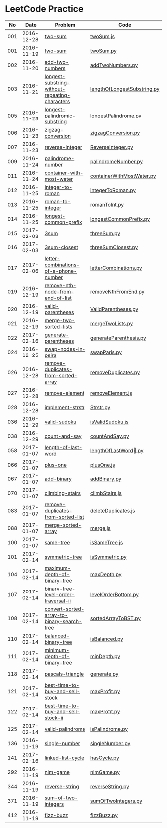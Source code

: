 LeetCode Practice
=====================

|No|Date|Problem|Code|
|----|------|------|------|
|001|2016-12-28|[two-sum](https://leetcode.com/problems/two-sum/)|[twoSum.js](001-two-sum/)|
|001|2016-11-19|[two-sum](https://leetcode.com/problems/two-sum/)|[twoSum.py](001-two-sum/)|
|002|2016-11-20|[add-two-numbers](https://leetcode.com/problems/add-two-numbers/)|[addTwoNumbers.py](002-add-two-numbers/)|
|003|2016-11-21|[longest-substring-without-repeating-characters](https://leetcode.com/problems/longest-substring-without-repeating-characters/)|[lengthOfLongestSubstring.py](003-longest-substring-without-repeating-characters/)|
|005|2016-11-23|[longest-palindromic-substring](https://leetcode.com/problems/longest-palindromic-substring/)|[longestPalindrome.py](005-longest-palindromic-substring/)|
|006|2016-11-23|[zigzag-conversion](https://leetcode.com/problems/zigzag-conversion/)|[zigzagConversion.py](006-zigzag-conversion/)|
|007|2016-11-23|[reverse-integer](https://leetcode.com/problems/reverse-integer/)|[ReverseInteger.py](007-reverse-integer/)|
|009|2016-11-24|[palindrome-number](https://leetcode.com/problems/palindrome-number/)|[palindromeNumber.py](009-palindrome-number/)|
|011|2016-11-24|[container-with-most-water](https://leetcode.com/problems/container-with-most-water/)|[containerWithMostWater.py](011-container-with-most-water/)|
|012|2016-11-25|[integer-to-roman](https://leetcode.com/problems/integer-to-roman/)|[integerToRoman.py](012-integer-to-roman/)|
|013|2016-11-25|[roman-to-integer](https://leetcode.com/problems/roman-to-integer/)|[romanToInt.py](013-roman-to-integer/)|
|014|2016-11-25|[longest-common-prefix](https://leetcode.com/problems/longest-common-prefix/)|[longestCommonPrefix.py](014-longest-common-prefix/)|
|015|2017-02-03|[3sum](https://leetcode.com/problems/3sum/)|[threeSum.py](015-3sum/)|
|016|2017-02-03|[3sum-closest](https://leetcode.com/problems/3sum-closest/)|[threeSumClosest.py](016-3sum-closest/)|
|017|2017-02-06|[letter-combinations-of-a-phone-number](https://leetcode.com/problems/letter-combinations-of-a-phone-number/)|[letterCombinations.py](017-letter-combinations-of-a-phone-number/)|
|019|2016-12-19|[remove-nth-node-from-end-of-list](https://leetcode.com/problems/remove-nth-node-from-end-of-list/)|[removeNthFromEnd.py](019-remove-nth-node-from-end-of-list/)|
|020|2016-12-19|[valid-parentheses](https://leetcode.com/problems/valid-parentheses/)|[ValidParentheses.py](020-valid-parentheses/)|
|021|2016-12-19|[merge-two-sorted-lists](https://leetcode.com/problems/merge-two-sorted-lists/)|[mergeTwoLists.py](021-merge-two-sorted-lists/)|
|022|2017-02-16|[generate-parentheses](https://leetcode.com/problems/generate-parentheses/)|[generateParenthesis.py](022-generate-parentheses/)|
|024|2016-12-25|[swap-nodes-in-pairs](https://leetcode.com/problems/swap-nodes-in-pairs/)|[swapParis.py](024-swap-nodes-in-pairs/)|
|026|2016-12-28|[remove-duplicates-from-sorted-array](https://leetcode.com/problems/remove-duplicates-from-sorted-array/)|[removeDuplicates.py](026-remove-duplicates-from-sorted-array/)|
|027|2016-12-28|[remove-element](https://leetcode.com/problems/remove-element/)|[removeElement.js](027-remove-element/)|
|028|2016-12-28|[implement-strstr](https://leetcode.com/problems/implement-strstr/)|[Strstr.py](028-implement-strstr/)|
|036|2016-12-29|[valid-sudoku](https://leetcode.com/problems/valid-sudoku/)|[isValidSudoku.js](036-valid-sudoku/)|
|038|2016-12-29|[count-and-say](https://leetcode.com/problems/count-and-say/)|[countAndSay.py](038-count-and-say/)|
|058|2017-01-07|[length-of-last-word](https://leetcode.com/problems/length-of-last-word/)|[lengthOfLastWord.py](058-length-of-last-word/)|
|066|2017-01-07|[plus-one](https://leetcode.com/problems/plus-one/)|[plusOne.js](066-plus-one/)|
|067|2017-01-07|[add-binary](https://leetcode.com/problems/add-binary/)|[addBinary.py](067-add-binary/)|
|070|2017-01-07|[climbing-stairs](https://leetcode.com/problems/climbing-stairs/)|[climbStairs.js](070-climbing-stairs/)|
|083|2017-01-07|[remove-duplicates-from-sorted-list](https://leetcode.com/problems/remove-duplicates-from-sorted-list/)|[deleteDuplicates.js](083-remove-duplicates-from-sorted-list/)|
|088|2017-01-07|[merge-sorted-array](https://leetcode.com/problems/merge-sorted-array/)|[merge.js](088-merge-sorted-array/)|
|100|2017-01-07|[same-tree](https://leetcode.com/problems/same-tree/)|[isSameTree.js](100-same-tree/)|
|101|2017-02-14|[symmetric-tree](https://leetcode.com/problems/symmetric-tree/)|[isSymmetric.py](101-symmetric-tree/)|
|104|2017-02-14|[maximum-depth-of-binary-tree](https://leetcode.com/problems/maximum-depth-of-binary-tree/)|[maxDepth.py](104-maximum-depth-of-binary-tree/)|
|107|2017-02-14|[binary-tree-level-order-traversal-ii](https://leetcode.com/problems/binary-tree-level-order-traversal-ii/)|[levelOrderBottom.py](107-binary-tree-level-order-traversal-ii/)|
|108|2017-02-14|[convert-sorted-array-to-binary-search-tree](https://leetcode.com/problems/convert-sorted-array-to-binary-search-tree/)|[sortedArrayToBST.py](108-convert-sorted-array-to-binary-search-tree/)|
|110|2017-02-14|[balanced-binary-tree](https://leetcode.com/problems/balanced-binary-tree/)|[isBalanced.py](110-balanced-binary-tree/)|
|111|2017-02-14|[minimum-depth-of-binary-tree](https://leetcode.com/problems/minimum-depth-of-binary-tree/)|[minDepth.py](111-minimum-depth-of-binary-tree/)|
|118|2017-02-14|[pascals-triangle](https://leetcode.com/problems/pascals-triangle/)|[generate.py](118-pascals-triangle/)|
|121|2017-02-14|[best-time-to-buy-and-sell-stock](https://leetcode.com/problems/best-time-to-buy-and-sell-stock/)|[maxProfit.py](121-best-time-to-buy-and-sell-stock/)|
|122|2017-02-14|[best-time-to-buy-and-sell-stock-ii](https://leetcode.com/problems/best-time-to-buy-and-sell-stock-ii/)|[maxProfit.py](122-best-time-to-buy-and-sell-stock-ii/)|
|125|2017-02-14|[valid-palindrome](https://leetcode.com/problems/valid-palindrome/)|[isPalindrome.py](125-valid-palindrome/)|
|136|2016-11-19|[single-number](https://leetcode.com/problems/single-number/)|[singleNumber.py](136-single-number/)|
|141|2017-02-16|[linked-list-cycle](https://leetcode.com/problems/linked-list-cycle/)|[hasCycle.py](141-linked-list-cycle/)|
|292|2016-11-19|[nim-game](https://leetcode.com/problems/nim-game/)|[nimGame.py](292-nim-game/)|
|344|2016-11-19|[reverse-string](https://leetcode.com/problems/reverse-string/)|[reverseString.py](344-reverse-string/)|
|371|2016-11-19|[sum-of-two-integers](https://leetcode.com/problems/sum-of-two-integers/)|[sumOfTwoIntegers.py](371-sum-of-two-integers/)|
|412|2016-11-19|[fizz-buzz](https://leetcode.com/problems/fizz-buzz/)|[fizzBuzz.py](412-fizz-buzz/)|
